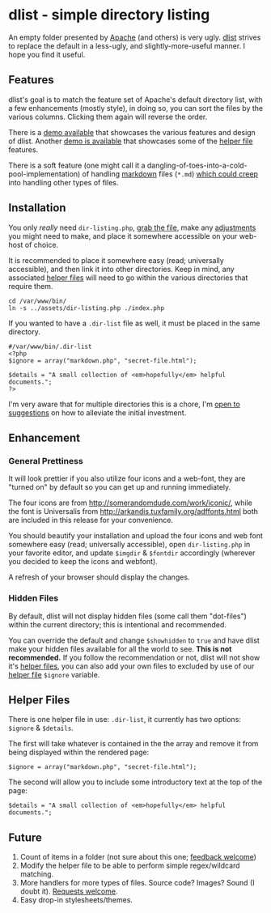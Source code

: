 dlist - simple directory listing
====

An empty folder presented by [Apache](http://apache.org) (and others) is very ugly. [dlist](https://github.com/amgraham/dlist) strives to replace the default in a less-ugly, and slightly-more-useful manner. I hope you find it useful.

Features
----

dlist's goal is to match the feature set of Apache's default directory list, with a few enhancements (mostly style), in doing so, you can sort the files by the various columns. Clicking them again will reverse the order.

There is a [demo available](http://smarterfish.com/assets/) that showcases the various features and design of dlist. Another [demo is available](http://craft.smarterfish.com/map/) that showcases some of the [helper file](#helper-files) features.

There is a soft feature (one might call it a dangling-of-toes-into-a-cold-pool-implementation) of handling [markdown](http://daringfireball.net/projects/markdown/) files (`*.md`) [which could creep](https://github.com/amgraham/dlist/issues/new) into handling other types of files.

Installation
----

You only *really* need `dir-listing.php`, [grab the file](https://raw.github.com/amgraham/dlist/master/dir-listing.php), make any [adjustments](#enhancement) you might need to make, and place it somewhere accessible on your web-host of choice.

It is recommended to place it somewhere easy (read; universally accessible), and then link it into other directories. Keep in mind, any associated [helper files](#helper-files) will need to go within the various directories that require them.

    cd /var/www/bin/
    ln -s ../assets/dir-listing.php ./index.php

If you wanted to have a `.dir-list` file as well, it must be placed in the same directory.

    #/var/www/bin/.dir-list
    <?php 
    $ignore = array("markdown.php", "secret-file.html");

	$details = "A small collection of <em>hopefully</em> helpful documents.";
	?>

I'm very aware that for multiple directories this is a chore, I'm [open to suggestions](https://github.com/amgraham/dlist/issues/new) on how to alleviate the initial investment.

Enhancement
----

### General Prettiness

It will look prettier if you also utilize four icons and a web-font, they are "turned on" by default so you can get up and running immediately.

The four icons are from http://somerandomdude.com/work/iconic/, while the font is Universalis from http://arkandis.tuxfamily.org/adffonts.html both are included in this release for your convenience.

You should beautify your installation and upload the four icons and web font somewhere easy (read; universally accessible), open `dir-listing.php` in your favorite editor, and update `$imgdir` &amp; `$fontdir` accordingly (wherever you decided to keep the icons and webfont).

A refresh of your browser should display the changes.

### Hidden Files

By default, dlist will not display hidden files (some call them "dot-files") within the current directory; this is intentional and recommended.

You can override the default and change `$showhidden` to `true` and have dlist make your hidden files available for all the world to see. **This is not recommended.** If you follow the recommendation or not, dlist will not show it's [helper files](#helper-files), you can also add your own files to excluded by use of our [helper file](#helper-files) `$ignore` variable.

Helper Files
----

There is one helper file in use: `.dir-list`, it currently has two options: `$ignore` &amp; `$details`.

The first will take whatever is contained in the the array and remove it from being displayed within the rendered page:

	$ignore = array("markdown.php", "secret-file.html");

The second will allow you to include some introductory text at the top of the page:

	$details = "A small collection of <em>hopefully</em> helpful documents.";


Future
----

1. Count of items in a folder (not sure about this one; [feedback welcome](https://github.com/amgraham/dlist/issues/new))
2. Modify the helper file to be able to perform simple regex/wildcard matching.
3. More handlers for more types of files. Source code? Images? Sound (I doubt it). [Requests welcome](https://github.com/amgraham/dlist/issues/new).
4. Easy drop-in stylesheets/themes.